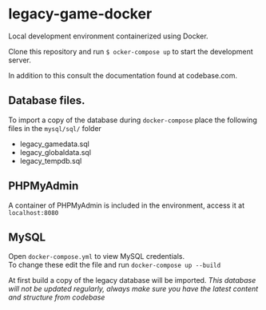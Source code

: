 # legacy-game-docker
  
Local development environment containerized using Docker.  

Clone this repository and run `$ ocker-compose up` to start the development server.  

In addition to this consult the documentation found at codebase.com.

## Database files.

To import a copy of the database during `docker-compose` place the following files in the `mysql/sql/` folder
* legacy_gamedata.sql
* legacy_globaldata.sql
* legacy_tempdb.sql

## PHPMyAdmin

A container of PHPMyAdmin is included in the environment, access it at `localhost:8080`  

## MySQL

Open `docker-compose.yml` to view MySQL credentials.  
To change these edit the file and run `docker-compose up --build`  

At first build a copy of the legacy database will be imported.
*This database will not be updated regularly, always make sure you have the latest content and structure from codebase*  